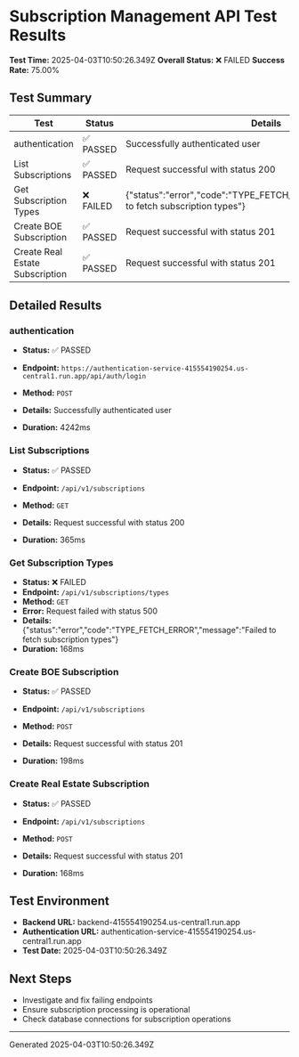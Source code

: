 # Subscription Management API Test Results

**Test Time:** 2025-04-03T10:50:26.349Z
**Overall Status:** ❌ FAILED
**Success Rate:** 75.00%

## Test Summary

| Test | Status | Details |
|------|--------|---------|
| authentication | ✅ PASSED | Successfully authenticated user |
| List Subscriptions | ✅ PASSED | Request successful with status 200 |
| Get Subscription Types | ❌ FAILED | {"status":"error","code":"TYPE_FETCH_ERROR","message":"Failed to fetch subscription types"} |
| Create BOE Subscription | ✅ PASSED | Request successful with status 201 |
| Create Real Estate Subscription | ✅ PASSED | Request successful with status 201 |

## Detailed Results


### authentication
- **Status:** ✅ PASSED
- **Endpoint:** `https://authentication-service-415554190254.us-central1.run.app/api/auth/login`
- **Method:** `POST`

- **Details:** Successfully authenticated user
- **Duration:** 4242ms


### List Subscriptions
- **Status:** ✅ PASSED
- **Endpoint:** `/api/v1/subscriptions`
- **Method:** `GET`

- **Details:** Request successful with status 200
- **Duration:** 365ms


### Get Subscription Types
- **Status:** ❌ FAILED
- **Endpoint:** `/api/v1/subscriptions/types`
- **Method:** `GET`
- **Error:** Request failed with status 500
- **Details:** {"status":"error","code":"TYPE_FETCH_ERROR","message":"Failed to fetch subscription types"}
- **Duration:** 168ms


### Create BOE Subscription
- **Status:** ✅ PASSED
- **Endpoint:** `/api/v1/subscriptions`
- **Method:** `POST`

- **Details:** Request successful with status 201
- **Duration:** 198ms


### Create Real Estate Subscription
- **Status:** ✅ PASSED
- **Endpoint:** `/api/v1/subscriptions`
- **Method:** `POST`

- **Details:** Request successful with status 201
- **Duration:** 168ms


## Test Environment

- **Backend URL:** backend-415554190254.us-central1.run.app
- **Authentication URL:** authentication-service-415554190254.us-central1.run.app
- **Test Date:** 2025-04-03T10:50:26.349Z

## Next Steps
- Investigate and fix failing endpoints
- Ensure subscription processing is operational
- Check database connections for subscription operations

---
Generated 2025-04-03T10:50:26.349Z
